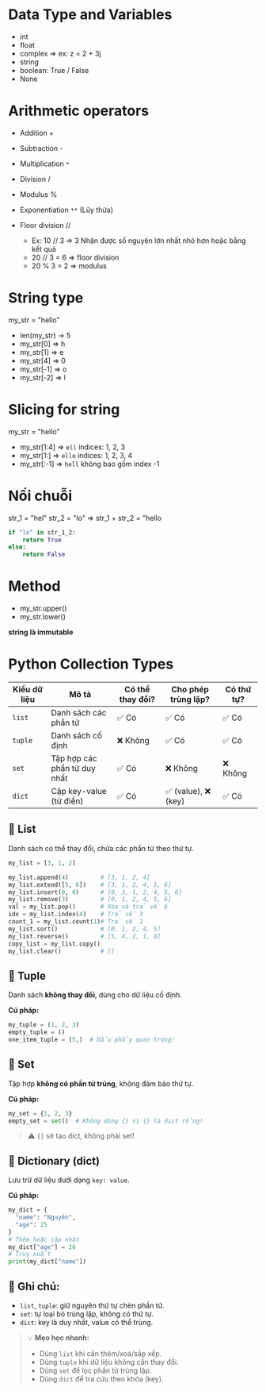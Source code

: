 # Data Type and Variables

- int
- float
- complex => ex: z = 2 + 3j
- string
- boolean: True / False
- None

# Arithmetic operators

- Addition +
- Subtraction -
- Multiplication `*`
- Division /
- Modulus %
- Exponentiation `**` (Lũy thừa)
- Floor division //

  - Ex: 10 // 3 => 3 Nhận được số nguyên lớn nhất nhỏ hơn hoặc bằng kết quả
  - 20 // 3 = 6 => floor division
  - 20 % 3 = 2 => modulus

# String type

my_str = "hello"

- len(my_str) -> 5
- my_str[0] => h
- my_str[1] => e
- my_str[4] => 0
- my_str[-1] => o
- my_str[-2] => l

# Slicing for string

my_str = "hello"

- my_str[1:4] => `ell` indices: 1, 2, 3
- my_str[1:] => `ello` indices: 1, 2, 3, 4
- my_str[:-1] => `hell` không bao gồm index -1

# Nối chuỗi

str_1 = "hel"
str_2 = "lo"
=> str_1 + str_2 = "hello

```python
if "lo" in str_1_2:
    return True
else:
    return False
```

# Method

- my_str.upper()
- my_str.lower()

**string là immutable**

# Python Collection Types

| Kiểu dữ liệu | Mô tả                        | Có thể thay đổi? | Cho phép trùng lặp?  | Có thứ tự? |
| ------------ | ---------------------------- | ---------------- | -------------------- | ---------- |
| `list`       | Danh sách các phần tử        | ✅ Có            | ✅ Có                | ✅ Có      |
| `tuple`      | Danh sách cố định            | ❌ Không         | ✅ Có                | ✅ Có      |
| `set`        | Tập hợp các phần tử duy nhất | ✅ Có            | ❌ Không             | ❌ Không   |
| `dict`       | Cặp key-value (từ điển)      | ✅ Có            | ✅ (value), ❌ (key) | ✅ Có      |

## 🔹 List

Danh sách có thể thay đổi, chứa các phần tử theo thứ tự.

```python
my_list = [3, 1, 2]

my_list.append(4)         # [3, 1, 2, 4]
my_list.extend([5, 6])    # [3, 1, 2, 4, 5, 6]
my_list.insert(0, 0)      # [0, 3, 1, 2, 4, 5, 6]
my_list.remove(3)         # [0, 1, 2, 4, 5, 6]
val = my_list.pop()       # Xóa và trả về 6
idx = my_list.index(4)    # Trả về 3
count_1 = my_list.count(1)# Trả về 1
my_list.sort()            # [0, 1, 2, 4, 5]
my_list.reverse()         # [5, 4, 2, 1, 0]
copy_list = my_list.copy()
my_list.clear()           # []
```

## 🔹 Tuple

Danh sách **không thay đổi**, dùng cho dữ liệu cố định.

**Cú pháp:**

```python
my_tuple = (1, 2, 3)
empty_tuple = ()
one_item_tuple = (5,)  # Dấu phẩy quan trọng!
```

## 🔹 Set

Tập hợp **không có phần tử trùng**, không đảm bảo thứ tự.

**Cú pháp:**

```python
my_set = {1, 2, 3}
empty_set = set()  # Không dùng {} vì {} là dict rỗng!
```

> ⚠️ `{}` sẽ tạo dict, không phải set!

## 🔹 Dictionary (dict)

Lưu trữ dữ liệu dưới dạng `key: value`.

**Cú pháp:**

```python
my_dict = {
  "name": "Nguyên",
  "age": 25
}
# Thêm hoặc cập nhật
my_dict["age"] = 26
# Truy xuất
print(my_dict["name"])
```

## 📌 Ghi chú:

- `list`, `tuple`: giữ nguyên thứ tự chèn phần tử.
- `set`: tự loại bỏ trùng lặp, không có thứ tự.
- `dict`: key là duy nhất, value có thể trùng.

> 💡 **Mẹo học nhanh:**
>
> - Dùng `list` khi cần thêm/xoá/sắp xếp.
> - Dùng `tuple` khi dữ liệu không cần thay đổi.
> - Dùng `set` để lọc phần tử trùng lặp.
> - Dùng `dict` để tra cứu theo khóa (key).
